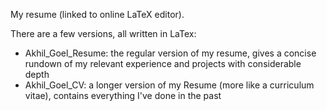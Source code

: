 My resume (linked to online LaTeX editor). 

There are a few versions, all written in LaTex:

* Akhil_Goel_Resume: the regular version of my resume, gives a concise rundown of my relevant experience and projects with considerable depth
* Akhil_Goel_CV: a longer version of my Resume (more like a curriculum vitae), contains everything I've done in the past